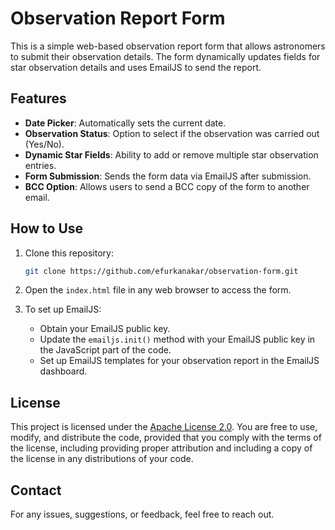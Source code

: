 # Observation Report Form

This is a simple web-based observation report form that allows astronomers to submit their observation details. The form dynamically updates fields for star observation details and uses EmailJS to send the report.

## Features

- **Date Picker**: Automatically sets the current date.
- **Observation Status**: Option to select if the observation was carried out (Yes/No).
- **Dynamic Star Fields**: Ability to add or remove multiple star observation entries.
- **Form Submission**: Sends the form data via EmailJS after submission.
- **BCC Option**: Allows users to send a BCC copy of the form to another email.

## How to Use

1. Clone this repository:
    ```bash
    git clone https://github.com/efurkanakar/observation-form.git
    ```

2. Open the `index.html` file in any web browser to access the form.

3. To set up EmailJS:
    - Obtain your EmailJS public key.
    - Update the `emailjs.init()` method with your EmailJS public key in the JavaScript part of the code.
    - Set up EmailJS templates for your observation report in the EmailJS dashboard.

## License

This project is licensed under the [Apache License 2.0](https://www.apache.org/licenses/LICENSE-2.0). You are free to use, modify, and distribute the code, provided that you comply with the terms of the license, including providing proper attribution and including a copy of the license in any distributions of your code.

## Contact

For any issues, suggestions, or feedback, feel free to reach out.

